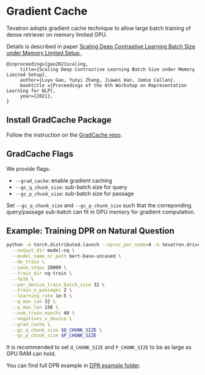 # Gradient Cache
Tevatron adopts gradient cache technique to allow large batch training of dense retriever on memory limited GPU.

Details is described in paper [Scaling Deep Contrastive Learning Batch Size under Memory Limited Setup
](https://arxiv.org/abs/2101.06983).
```
@inproceedings{gao2021scaling,
     title={Scaling Deep Contrastive Learning Batch Size under Memory Limited Setup},
     author={Luyu Gao, Yunyi Zhang, Jiawei Han, Jamie Callan},
     booktitle ={Proceedings of the 6th Workshop on Representation Learning for NLP},
     year={2021},
}
```

## Install GradCache Package
Follow the instruction on the [GradCache repo](https://github.com/luyug/GradCache#installation).

## GradCache Flags
We provide flags:
- `--grad_cache`: enable gradient caching
- `--gc_q_chunk_size`: sub-batch size for query 
- `--gc_p_chunk_size`: sub-batch size for passage

Set `--gc_q_chunk_size` and `--gc_p_chunk_size` such that the correponding query/passage sub-batch can fit in GPU memory for gradient computation.

## Example: Training DPR on Natural Question
```bash
python -m torch.distributed.launch --nproc_per_node=4 -m tevatron.driver.train \
  --output_dir model-nq \
  --model_name_or_path bert-base-uncased \
  --do_train \
  --save_steps 20000 \
  --train_dir nq-train \
  --fp16 \
  --per_device_train_batch_size 32 \
  --train_n_passages 2 \
  --learning_rate 1e-5 \
  --q_max_len 32 \
  --p_max_len 156 \
  --num_train_epochs 40 \
  --negatives_x_device \
  --grad_cache \
  --gc_q_chunk_size $Q_CHUNK_SIZE \
  --gc_p_chunk_size $P_CHUNK_SIZE
```

It is recommended to set `Q_CHUNK_SIZE` and `P_CHUNK_SIZE` to be as large as GPU RAM can hold.

You can find full DPR example in [DPR example folder](dpr). 

